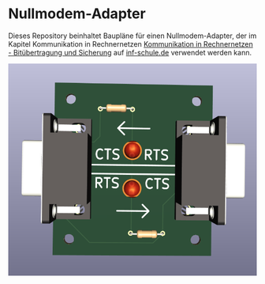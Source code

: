 # Nullmodem-Adapter

Dieses Repository beinhaltet Baupläne für einen Nullmodem-Adapter, der im Kapitel Kommunikation in Rechnernetzen [Kommunikation in Rechnernetzen - Bitübertragung und Sicherung](inf-schule.de/@/page/HNnpDFMzrLsl27Bz) auf [inf-schule.de](inf-schule.de) verwendet werden kann.

![3D-Ansicht](3D-Ansicht.png)
